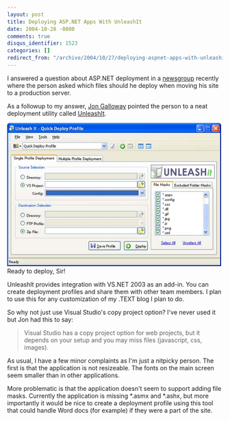 ```yaml
---
layout: post
title: Deploying ASP.NET Apps With UnleashIt
date: 2004-10-28 -0800
comments: true
disqus_identifier: 1523
categories: []
redirect_from: "/archive/2004/10/27/deploying-aspnet-apps-with-unleashit.aspx/"
---
```


I answered a question about ASP.NET deployment in a
[newsgroup](http://msdn.microsoft.com/newsgroups/default.aspx?dg=microsoft.public.dotnet.framework.aspnet)
recently where the person asked which files should he deploy when moving
his site to a production server.

As a followup to my answer, [Jon
Galloway](http://weblogs.asp.net/jgalloway/) pointed the person to a
neat deployment utility called
[UnleashIt](http://www.eworldui.net/UnleashIt/).

![UNLEASHit](/images/UnleashIt.jpg) \
Ready to deploy, Sir!

UnleashIt provides integration with VS.NET 2003 as an add-in. You can
create deployment profiles and share them with other team members. I
plan to use this for any customization of my .TEXT blog I plan to do.

So why not just use Visual Studio's copy project option? I've never used
it but Jon had this to say:

> Visual Studio has a copy project option for web projects, but it
> depends on your setup and you may miss files (javascript, css,
> images).

As usual, I have a few minor complaints as I'm just a nitpicky person.
The first is that the application is not resizeable. The fonts on the
main screen seem smaller than in other applications.

More problematic is that the application doesn't seem to support adding
file masks. Currently the application is missing \*.asmx and \*.ashx,
but more importantly it would be nice to create a deployment profile
using this tool that could handle Word docs (for example) if they were a
part of the site.

